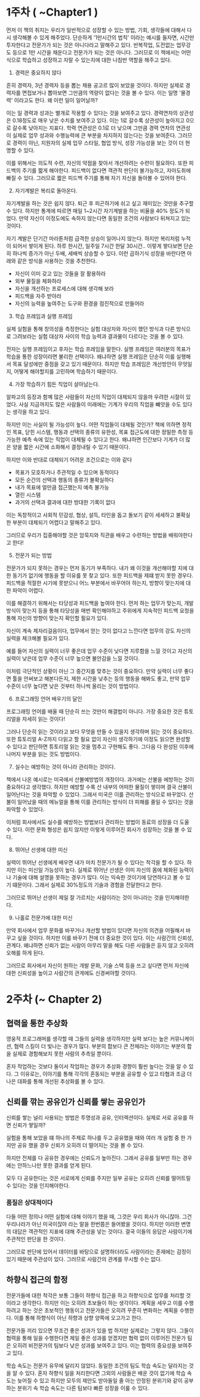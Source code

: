 # 1주차 ( ~Chapter1 )
먼저 이 책의 취지는 우리가 일반적으로 성장할 수 있는 방법, 기회, 생각들에 대해서 다시 생각해볼 수 있게 해주었다. 단순하게 '1만시간의 법칙' 이라는 예시를 들자면, 시간만 투자한다고 전문가가 되는 것은 아니다라고 말해주고 있다. 반복작업, 도전없는 업무강도 등으로 1만 시간을 채운다고 전문가가 되는 것은 아니다. 그러므로 이 책에서는 어떤 식으로 학습하고 성장하고 자랄 수 있는지에 대한 나침반 역할을 해주고 있다.

1. 경력은 중요하지 않다

흔히 경력자, 3년 경력자 등을 뽑는 채용 공고르 많이 보았을 것이다. 하지만 실제로 경력자를 면접보거나 뽑아보면 그만큼의 역량이 없다는 것을 볼 수 있다. 이는 일명 '물경력' 이라고도 한다. 왜 이런 일이 일어날까?

이는 일 경력과 성과는 별개로 작용할 수 있다는 것을 보여주고 있다. 경력연차의 상관성은 0.18정도로 매우 낮은 수치를 보여주고 있다. 이는 1로 갈수록 상관성이 높아지고 0으로 갈수록 낮아지는 지표다. 학력 연관성은 0.1로 더 낮으며 그만큼 경력 연차의 연관성이 실제로 업무 성과와 수행능력에 큰 부분을 차지하지 않는다는 것을 보여준다. 그러므로 경력이 아닌, 지원자의 실제 업무 스타일, 협업 방식, 성장 가능성을 보는 것이 더 현명할 수 있다.

이를 위해서는 의도적 수련, 자신의 약점을 찾아서 개선하려는 수련이 필요하다. 또한 피드백의 주기를 짧게 해야한다. 피드백이 없다면 객관적 판단이 불가능하고, 자아도취에 빠질 수 있다. 그러므로 짧은 피드백 주기를 통해 자기 자신을 돌아볼 수 있어야 한다.

2. 자기계발은 복리로 돌아온다.

자기계발을 하는 것은 쉽지 않다. 퇴근 후 피곤하기에 쉬고 싶고 재미있는 것만을 추구할 수 있다. 하지만 통계에 따르면 매일 1~2시간 자기계발을 하는 비율을 40% 정도가 되었다. 만약 자신이 이정도에도 속하지 않는다면 동일한 조건의 사람보다 뒤쳐지고 있는 것이다.

자기 계발은 단기간 마라톤처럼 급격한 상승이 일어나지 않는다. 하지만 복리처럼 누적이 되어서 쌓이게 된다. 하루 한시간, 일주일 7시간 한달 30시간.. 이렇게 쌓다보면 단순히 하나씩 증가가 아닌 두배, 세배씩 상승할 수 있다. 이런 곱하기식 성장을 바란다면 아래와 같은 방식을 사용하는 것을 추천한다.

- 자신이 이미 갖고 있는 것들을 잘 활용하라
- 외부 물질을 체화하라
- 자신을 개선하는 프로세스에 대해 생각해 보라
- 피드백을 자주 받아라
- 자신의 능력을 높여주는 도구와 환경을 점진적으로 만들어라

3. 학습 프레임과 실행 프레임

실제 실험을 통해 창의성을 측정한다는 실험 대상자와 자신이 했던 방식과 다른 방식으로 그려보라는 실험 대상자 사이의 학습 능력과 결과물이 다르다는 것을 볼 수 있다.

전자는 실행 프레임이고 후자는 학습 프레임을 말한다. 실행 프레임은 여러분의 목표가 학습을 통한 성장이라면 불리한 선택이다. 왜냐하면 실행 프레임은 단순히 이를 실행해서 목표 달성에만 중점을 갖고 있기 때문이다. 하지만 학습 프레임은 개선방안이 무엇일지, 어떻게 해야할지를 고민하며 학습하기 때문이다. 

4. 가장 학습하기 힘든 직업이 살아남는다.

알파고의 등장과 함꼐 많은 사람들이 자신의 직업이 대체되지 않을까 우려한 시절이 있었다. 사실 지금까지도 많은 사람들이 미래에는 기계가 우리의 직업을 뺴앗을 수도 있다는 생각을 하고 있다.

하지만 이는 사실이 될 가능성이 높다. 어떤 직업들이 대체될 것인가? 책에 의하면 정적인 목표, 닫힌 시스템, 행동과 선택의 종류의 유한성, 목표 접근도에 대한 정밀한 측정 등 가능한 예측 속에 있는 직업이 대체될 수 있다고 한다. 왜냐하면 인간보다 기게가 더 많은 양을 짧은 시간에 소화해서 결정내릴 수 있기 때문이다.

하지만 이와 반대로 대체되기 어려운 조건으로는 이와 같다

- 목표가 모호하거나 주관적일 수 있으며 동적이다
- 모든 순간의 선택과 행동의 종류가 불확실하다
- 내가 목표에 얼만큼 접근했는지 예측 불가능
- 열린 시스템
- 과거의 선택과 결과에 대한 방대한 기록이 없다

이는 독창적이고 사회적 민감성, 협상, 설득, 타인을 돕고 돌보기 같이 세세하고 불확실한 부분이 대체되기 어렵다고 말해주고 있다.

그러므로 우리가 집중해야할 것은 암묵지와 직관을 배우고 수련하는 방법을 배워야한다고 한다!

5. 전문가 되는 방법

전문가가 되지 못하는 경우는 먼저 동기가 부족하다. 내가 왜 이것을 개선해야할 지에 대한 동기가 없기에 행동을 할 이유를 못 찾고 있다. 또한 피드백을 제떄 받지 못한 경우다. 피드백을 적절한 시기에 못받으니 어느 부분에서 바꾸어야 하는지, 방향이 맞는지에 대한 파악이 어렵다.

이를 해결하기 위해서는 타당성과 피드백을 높여야 한다. 먼저 하는 업무가 맞는지, 개발 방식이 맞는지 등을 통해 타당성을 매번 확인해야하고 주위에게 지속적인 피드백 요청을 통해 자신의 방향이 맞는지 확인할 필요가 있다.

자신이 계속 제자리걸음이다, 업무에서 얻는 것이 없다고 느낀다면 업무의 강도 자신의 실력을 체크해볼 필요가 있다.

예를 들어 자신의 실력이 너무 좋은데 업무 수준이 낮다면 지루함을 느낄 것이고 자신의 실력이 낮은데 업무 수준이 너무 높으면 불안감을 느낄 것이다.

이처럼 극단적인 상황이 아닌 그 중간지를 맞추는 것이 중요하다. 만약 실력이 너무 좋다면 툴을 안써보고 해본다든지, 제한 시간을 낮추는 등의 행동을 해봐도 좋고, 만약 업무 수준이 너무 높다면 낮은 것부터 하나씩 올리는 것이 방법이다.

6. 프로그래밍 언어 배우기의 달인

프로그래밍 언어를 배울 때 단순히 쓰는 것만이 해결법이 아니다. 가장 중요한 것은 튜토리얼을 자세히 읽는 것이다! 

그러나 단순히 읽는 것이라고 보다 무엇을 만들 수 있을지 생각하며 읽는 것이 중요하다. 또한 튜토리얼 A-Z까지 다읽고 할 필요 없이 자신이 생각하기에 이정도 읽으면 완성할 수 있다고 판단하면 튜토리얼 읽는 것을 멈추고 구현해도 좋다. 그다음 다 완성된 이후에 나머지 부분을 읽는 것도 방법이다.

7. 실수는 예방하는 것이 아니라 관리하는 것이다.

책에서 나온 예시로는 미국에서 산불예방법의 개정이다. 과거에는 산불을 에방하는 것이 중요하다고 생각했다. 하지만 예방할 수록 산 내부의 어떠한 물질이 쌓이며 결국 산불이 일어난다는 것을 파악할 수 있었다. 그래서 미국은 이를 관리하는 방식으로 바꾸었다. 산불이 일어났을 때의 메뉴얼을 통해 이를 관리하는 방식이 더 피해를 줄일 수 있다는 것을 파악할 수 있었다.

이처럼 회사에서도 실수를 예방하는 방법보다 관리하는 방법이 동료의 성장을 더 도울 수 있다. 이런 문화 형성은 쉽지 않지만 이렇게 이루어진 회사가 성장하는 것을 볼 수 있다. 

8. 뛰어난 선생에 대한 미신

실력이 뛰어난 선생에게 배우면 내가 마치 전문가가 될 수 있다는 착각을 할 수 있다. 하지만 이는 미신일 가능성이 높다. 실제로 뛰어난 선생은 이미 자신의 몸에 체화된 능력이나 기술에 대해 설명을 못하는 경우가 많다. 이는 익숙한 것이기에 당연하다고 볼 수 있기 떄문이다. 그래서 실제로 30%정도의 기술과 경험을 전달한다고 한다.

그러므로 뛰어난 선생이 제일 잘 가르치는 사람이라는 것이 아니라는 것을 인지해야한다.

9. 나홀로 전문가에 대한 미신

만약 회사에서 업무 문화를 바꾸거나 개선할 방법이 있다면 자신의 의견을 어필해서 바꾸고 싶을 것이다. 하지만 이를 바꾸기 전에 더 중요한 것이 있다. 이는 사람간의 신뢰성, 관계다. 왜냐하면 신뢰가 없는 사람이 아무리 말을 해도 다른 사람들은 듣지 않고 오히려 오해를 하게 된다.

그러므로 회사에서 자신이 원하는 개발 문화, 기술 스택 등을 쓰고 싶다면 먼저 자신에 대한 신뢰성을 높이고 사람간의 관게에도 신경써야할 것이다.

# 2주차 (~ Chapter 2)

## 협력을 통한 추상화
영웅적 프로그래머를 생각할 때 그들의 실력을 생각하지만 실력 보다는 높은 커뮤니케이션, 협력 스킬이 더 빛나는 경우가 많다.
부분의 합보다 큰 전체라는 이야기는 부분의 합을 실제로 경험해보지 못한 사람의 추측일 뿐이다.

혼자 작업하는 것보다 둘이서 작업하는 경우가 추상화 경향이 훨씬 높다는 것을 알 수 있다. 그 이유로는, 이야기를 통해 각각의 혼동되는 부분을 공유할 수 있고
타협과 조금 더 나은 대화를 통해 개선된 추상화를 볼 수 있다.


## 신뢰를 깎는 공유인가 신뢰를 쌓는 공유인가
신뢰를 쌓는 널리 사용되는 방법은 투명성과 공유, 인터렉션이다. 실제로 서로 공유를 하면 신뢰가 쌓일까?

실험을 통해 보았을 떄 하나의 주제로 하나를 두고 공유했을 때와 여러 개 실험 중 한 가지만 공유 했을 경우 신뢰가 오히려 더 떨어지는 것을 볼 수 있다.

하지만 전체를 다 공유한 경우에는 신뢰도가 높아진다. 그래서 공유를 일부만 하는 경우에는 안하느나만 못한 결과를 얻게 된다.

모두 다 공유한다는 것은 서로에게 신뢰를 주지만 일부 공유는 오히려 신뢰를 떨어트릴 수 있다는 것을 인지해야한다.

### 품질은 상대적이다

다들 어떤 정의나 어떤 실험에 대해 이야기 했을 때, 그것은 우리 회사가 아니잖아. 그건 우리나라가 아닌 미국이잖아 라는 말을 한번쯤은 들어봤을 것이다. 하지만 이러한 변명의 대답은 객관적인 지표에 대해 주관성을 넣는 것이다. 결국 이들의 응답은 사람이기에 주관적인 판단을 한 것이다. 

그러므로 판단에 있어서 데이터를 바탕으로 설명하더라도 사람이라는 존재에는 감정이 있기 때문에 주관성이 있다. 그러므로 사람간의 관계를 무시할 수는 없다.

## 하향식 접근의 함정
전문가들에 대한 착각은 보통 그들이 하향식 접근을 하고 하향식으로 업무를 처리할 것이라고 생각한다. 하지만 이는 오히려 초보들이 하는 생각이다. 계획을 세우고 이를 수행하려고 하는 것은 초보적인 행동이고 전문가들은 오히려 꾸준히 변화하는 계획을 수행한다. 이를 통해 하향식이 아닌 하향과 상향 양쪽에 오고가고 한다.

전문가들 끼리 있으면 무조건 좋은 성과가 있을 법 하지만 실제로는 그렇지 않다. 그들이 협력을 통해 일을 수행한다면 제일 좋은 성과를 얻겠지만 협력 없이 이루어진 전문가 팀은 오히려 비전문가의 팀보다 낮은 성과를 보여주고 있다. 이는 협력의 중요성을 보여주고 있다.

학습 속도는 전문가 유무에 달리지 않았다. 동일한 조건의 팀도 학습 속도는 달라지는 것을 알 수 있다. 혼자 하향식 일을 처리한다면 그외의 사람들은 배운 것이 없기에 학습 속도는 늦어질 수 있고 하지만 모두의 제안도 받아들일 줄 아는 안정된 분위기와 같이 공부하는 분위기 속 학습 속도는 다른 팀보다 빠른 성장을 이룰 수 있다.
